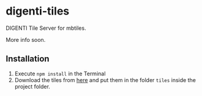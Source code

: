 # digenti-tiles

DIGENTI Tile Server for mbtiles.

More info soon.

## Installation

1. Execute `npm install` in the Terminal
2. Download the tiles from [here](https://www.dropbox.com/sh/3oy10e2lkue85k9/AABTNyKFkaFc6kxJ27n54D-Ta?dl=0) and put them in the folder `tiles` inside the project folder.
